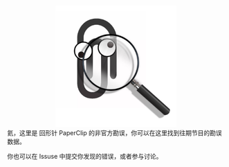<div align="center">    
    <img src="https://raw.githubusercontent.com/gaoliang/paperclip-correction/main/docs/.vuepress/public/paperclip-correction-logo.png" height="280px" width="280px">
</div>
氦，这里是 回形针 PaperClip 的非官方勘误，你可以在这里找到往期节目的勘误数据。 

你也可以在 Issuse 中提交你发现的错误，或者参与讨论。
